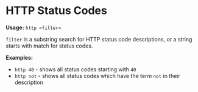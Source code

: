 # HTTP Status Codes

**Usage:** `http <filter>`

`filter` is a substring search for HTTP status code descriptions,
or a string starts with match for status codes.

**Examples:**
- `http 40` - shows all status codes starting with `40`
- `http not` - shows all status codes which have the term `not` in their description
